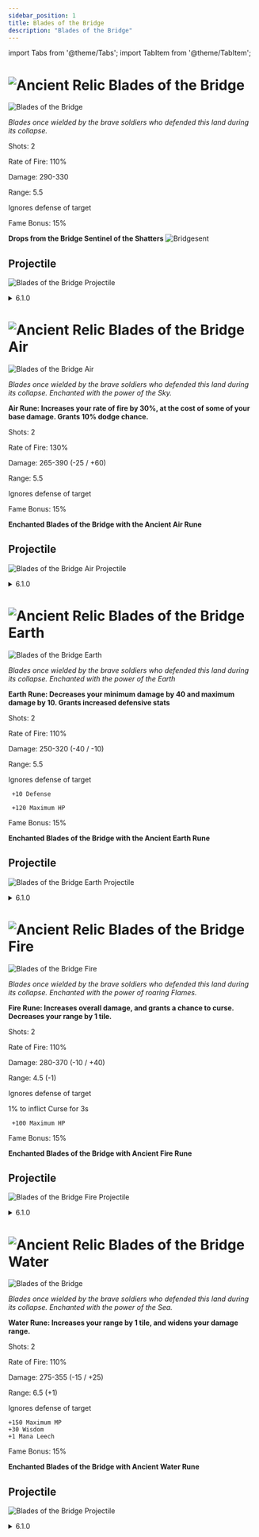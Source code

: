 ```yaml
---
sidebar_position: 1
title: Blades of the Bridge
description: "Blades of the Bridge"
---
```


import Tabs from '@theme/Tabs';
import TabItem from '@theme/TabItem';

<Tabs>
  <TabItem value="Blades of the Bridge" label="Blades of the Bridge" default>

# ![Ancient Relic](https://cdn.discordapp.com/attachments/1026159786313650256/1045182982090145843/Ancient_Relic_Bag.png) Blades of the Bridge  

![Blades of the Bridge](https://vwiki.valorserver.com/api/item/picture/Blades%20of%20the%20Bridge)

<i>Blades once wielded by the brave soldiers who defended this land during its collapse.</i>

Shots: 2

Rate of Fire: 110%

Damage: 290-330

Range: 5.5

Ignores defense of target

Fame Bonus: 15%

  **Drops from the Bridge Sentinel of the Shatters**  ![Bridgesent](https://cdn.discordapp.com/attachments/1107378591026655272/1107388508705914900/sen.png) 


    
## Projectile

![Blades of the Bridge Projectile](https://cdn.discordapp.com/attachments/1160376179996496013/1187539843228647474/normal_ar_blade.gif?ex=659741aa&is=6584ccaa&hm=011421fa053ea30d5915d339ad222c75fe997f882c4e0d7ae2b633ffc54bbcf9&)

<details>
  <summary>6.1.0</summary>
  <div>
None.
  </div>
</details> 

  </TabItem>
  <TabItem value="Air" label="Air">

#  ![Ancient Relic](https://cdn.discordapp.com/attachments/1026159786313650256/1045182982090145843/Ancient_Relic_Bag.png) Blades of the Bridge Air

![Blades of the Bridge Air](https://vwiki.valorserver.com/api/item/picture/Blades%20of%20the%20Bridge%20Air)

<i>Blades once wielded by the brave soldiers who defended this land during its collapse. Enchanted with the power of the Sky.</i>

**Air Rune: Increases your rate of fire by 30%, at the cost of some of your base damage. Grants 10% dodge chance.**

Shots: 2

Rate of Fire: 130%

Damage: 265-390 (-25 / +60)

Range: 5.5

Ignores defense of target

Fame Bonus: 15%

**Enchanted Blades of the Bridge with the Ancient Air Rune**

## Projectile

![Blades of the Bridge Air Projectile](https://cdn.discordapp.com/attachments/1160376179996496013/1187540834963443782/normal_ar_blade.gif?ex=65974296&is=6584cd96&hm=b4fad096bf6dd7f6d911eb50566ab50fff11b7ce9130058922f3d97344326f1e&)

<details>
  <summary>6.1.0</summary>
  <div>
None.
  </div>
</details> 


  </TabItem>
  <TabItem value="Earth" label="Earth">

# ![Ancient Relic](https://cdn.discordapp.com/attachments/1026159786313650256/1045182982090145843/Ancient_Relic_Bag.png) Blades of the Bridge Earth

![Blades of the Bridge Earth](https://vwiki.valorserver.com/api/item/picture/Blades%20of%20the%20Bridge%20earth)

<i>Blades once wielded by the brave soldiers who defended this land during its collapse. Enchanted with the power of the Earth</i>

**Earth Rune: Decreases your minimum damage by 40 and maximum damage by 10. Grants increased defensive stats**

Shots: 2

Rate of Fire: 110%

  Damage: 250-320 (-40 / -10)

  Range: 5.5

Ignores defense of target

     +10 Defense

     +120 Maximum HP

Fame Bonus: 15%

**Enchanted Blades of the Bridge with the Ancient Earth Rune**

## Projectile

![Blades of the Bridge Earth Projectile](https://cdn.discordapp.com/attachments/1160376179996496013/1187541043235782756/normal_ar_blade.gif?ex=659742c8&is=6584cdc8&hm=e358a1df824d97d83e1a98b6299cb6ab7050cfd27459a7297d029dbc223b96e7&)
 

<details>
  <summary>6.1.0</summary>
  <div>
None.
  </div>
</details> 



  </TabItem>
  <TabItem value="Fire" label="Fire">

# ![Ancient Relic](https://cdn.discordapp.com/attachments/1026159786313650256/1045182982090145843/Ancient_Relic_Bag.png) Blades of the Bridge Fire

![Blades of the Bridge Fire](https://vwiki.valorserver.com/api/item/picture/Blades%20of%20the%20Bridge%20Fire)

<i>Blades once wielded by the brave soldiers who defended this land during its collapse. Enchanted with the power of roaring Flames.</i>

**Fire Rune: Increases overall damage, and grants a chance to curse. Decreases your range by 1 tile.**

Shots: 2

Rate of Fire: 110%

Damage: 280-370 (-10 / +40)

Range: 4.5 (-1)

Ignores defense of target

1% to inflict Curse for 3s

     +100 Maximum HP

Fame Bonus: 15%

**Enchanted Blades of the Bridge with Ancient Fire Rune**

## Projectile

![Blades of the Bridge Fire Projectile](https://cdn.discordapp.com/attachments/1160376179996496013/1187540566968381500/normal_ar_blade.gif?ex=65974256&is=6584cd56&hm=c645dbfb43446a46fa4b14b7c070a1e11b4e1143ab56dd89d752643bad389ae8&)


<details>
  <summary>6.1.0</summary>
  <div>
None.
  </div>
</details> 




 </TabItem>
  <TabItem value="Water" label="Water">

# ![Ancient Relic](https://cdn.discordapp.com/attachments/1026159786313650256/1045182982090145843/Ancient_Relic_Bag.png) Blades of the Bridge Water

![Blades of the Bridge](https://vwiki.valorserver.com/api/item/picture/Blades%20of%20the%20Bridge%20Water)

<i>Blades once wielded by the brave soldiers who defended this land during its collapse. Enchanted with the power of the Sea.</i>

**Water Rune: Increases your range by 1 tile, and widens your damage range.**

Shots: 2

Rate of Fire: 110%

Damage: 275-355 (-15 / +25)

Range: 6.5 (+1)

Ignores defense of target

    +150 Maximum MP
    +30 Wisdom
    +1 Mana Leech

Fame Bonus: 15%

**Enchanted Blades of the Bridge with Ancient Water Rune**

## Projectile

![Blades of the Bridge Projectile](https://cdn.discordapp.com/attachments/1160376179996496013/1187540327024828426/normal_ar_blade.gif?ex=6597421d&is=6584cd1d&hm=1dd05d0bf3664dfa36bf79d51f6c60e3a9f30c93d68856bcb77bb14fb0550816&)


<details>
  <summary>6.1.0</summary>
  <div>
None.
  </div>
</details> 


  </TabItem>
</Tabs>

